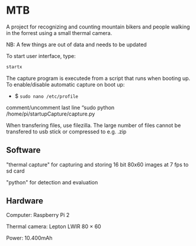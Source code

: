 # MTB
A project for recognizing and counting mountain bikers and people walking in the forrest using a small thermal camera.

NB: A few things are out of data and needs to be updated

To start user interface, type:
```bash
startx
```

The capture program is executede from a script that runs when booting up. To enable/disable automatic capture on boot up: 

- $ `sudo nano /etc/profile`

comment/uncomment last line “sudo python /home/pi/startupCapture/capture.py


When transfering files, use filezilla. The large number of files cannot be transfered to usb stick or compressed to e.g. .zip

## Software
"thermal capture" for capturing and storing 16 bit 80x60 images at 7 fps to sd card

"python" for detection and evaluation


## Hardware
Computer: Raspberry Pi 2

Thermal camera: Lepton LWIR 80 × 60

Power: 10.400mAh
